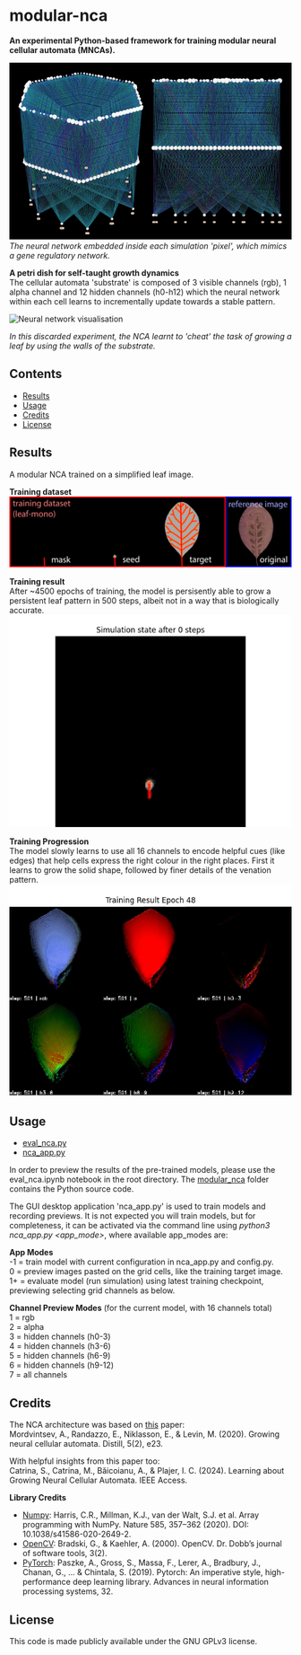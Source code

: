 # modular-nca
**An experimental Python-based framework for training modular neural cellular automata (MNCAs).**

 ![Neural network visualisation](https://github.com/paveworkshop/modular-nca/blob/main/previews/neural-network.png)  
_The neural network embedded inside each simulation 'pixel', which mimics a gene regulatory network._
 
**A petri dish for self-taught growth dynamics**  
The cellular automata 'substrate' is composed of 3 visible channels (rgb), 1 alpha channel and 12 hidden channels (h0-h12) which the neural network within each cell learns to incrementally update towards a stable pattern.  

![Neural network visualisation](https://github.com/paveworkshop/modular-nca/blob/main/previews/hex-leaf-mono-7-0-64-16-9241-3826-1721073373.gif)  

_In this discarded experiment, the NCA learnt to 'cheat' the task of growing a leaf by using the walls of the substrate._

## Contents
- [Results](#Results)
- [Usage](#Usage)
- [Credits](#Credits)
- [License](#License)

## Results
A modular NCA trained on a simplified leaf image.  

**Training dataset**  
 ![Leaf training set](https://github.com/paveworkshop/modular-nca/blob/main/training_datasets/leaf-mono-thumbnail.png)
 
**Training result**  
After ~4500 epochs of training, the model is persisently able to grow a persistent leaf pattern in 500 steps, albeit not in a way that is biologically accurate.  
![Leaf training result](https://github.com/paveworkshop/modular-nca/blob/main/previews/leaf-mono-small-training-result-visible.gif)

**Training Progression**  
The model slowly learns to use all 16 channels to encode helpful cues (like edges) that help cells express the right colour in the right places. First it learns to grow the solid shape, followed by finer details of the venation pattern.  
![Leaf training progression](https://github.com/paveworkshop/modular-nca/blob/main/previews/leaf-mono-small-training-progression-all.gif)

## Usage
- [eval_nca.py](eval_nca.ipynb)
- [nca_app.py](nca_app.py)

In order to preview the results of the pre-trained models, please use the eval_nca.ipynb notebook in the root directory.
The [modular_nca](modular_nca) folder contains the Python source code.

The GUI desktop application 'nca_app.py' is used to train models and recording previews. It is not expected you will train models, but for completeness, it can be activated via the command line using _python3 nca_app.py <app_mode>_, where available app_modes are:

**App Modes**  
-1 = train model with current configuration in nca_app.py and config.py.  
0 = preview images pasted on the grid cells, like the training target image.  
1+ = evaluate model (run simulation) using latest training checkpoint, previewing selecting grid channels as below.  

**Channel Preview Modes** (for the current model, with 16 channels total)   
1 = rgb   
2 = alpha  
3 = hidden channels (h0-3)    
4 = hidden channels (h3-6)  
5 = hidden channels (h6-9)  
6 = hidden channels (h9-12)  
7 = all channels  

## Credits
The NCA architecture was based on [this](https://distill.pub/2020/growing-ca/) paper:  
Mordvintsev, A., Randazzo, E., Niklasson, E., & Levin, M. (2020). Growing neural cellular automata. Distill, 5(2), e23. 

With helpful insights from this paper too:  
Catrina, S., Catrina, M., Băicoianu, A., & Plajer, I. C. (2024). Learning about Growing Neural Cellular Automata. IEEE Access.

**Library Credits**
- [Numpy](https://numpy.org/): Harris, C.R., Millman, K.J., van der Walt, S.J. et al. Array programming with NumPy. Nature 585, 357–362 (2020). DOI: 10.1038/s41586-020-2649-2.
- [OpenCV](https://opencv.org/): Bradski, G., & Kaehler, A. (2000). OpenCV. Dr. Dobb’s journal of software tools, 3(2).
- [PyTorch](https://pytorch.org/): Paszke, A., Gross, S., Massa, F., Lerer, A., Bradbury, J., Chanan, G., ... & Chintala, S. (2019). Pytorch: An imperative style, high-performance deep learning library. Advances in neural information processing systems, 32.
## License
This code is made publicly available under the GNU GPLv3 license.
